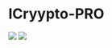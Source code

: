 # ICryypto-PRO


<img heigth="400px" src="https://user-images.githubusercontent.com/55866244/234022127-bdb2e9da-acaf-498e-b72f-4462a5bdc644.png"/>


<img heigth="400px" src="https://user-images.githubusercontent.com/55866244/234022152-524982e6-d1e5-4319-90ad-f408a7f9a501.png"/>
